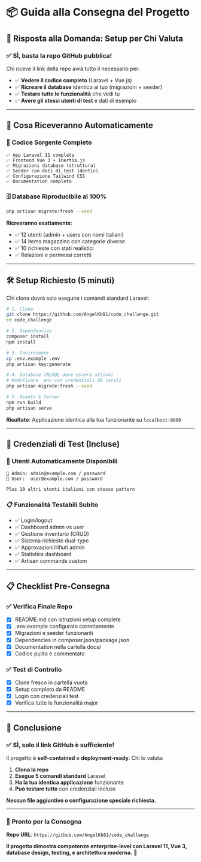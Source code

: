 # 📦 Guida alla Consegna del Progetto

## 🎯 **Risposta alla Domanda: Setup per Chi Valuta**

### ✅ **SÌ, basta la repo GitHub pubblica!**

Chi riceve il link della repo avrà tutto il necessario per:
- ✅ **Vedere il codice completo** (Laravel + Vue.js)
- ✅ **Ricreare il database** identico al tuo (migrazioni + seeder)
- ✅ **Testare tutte le funzionalità** che vedi tu
- ✅ **Avere gli stessi utenti di test** e dati di esempio

---

## 🚀 **Cosa Riceveranno Automaticamente**

### 📁 **Codice Sorgente Completo**
```
✅ App Laravel 11 completa
✅ Frontend Vue 3 + Inertia.js  
✅ Migrazioni database (struttura)
✅ Seeder con dati di test identici
✅ Configurazione Tailwind CSS
✅ Documentation completa
```

### 🗄️ **Database Riproducibile al 100%**
```bash
php artisan migrate:fresh --seed
```
**Ricreeranno esattamente**:
- ✅ 12 utenti (admin + users con nomi italiani)
- ✅ 14 items magazzino con categorie diverse
- ✅ 10 richieste con stati realistici
- ✅ Relazioni e permessi corretti

---

## 🛠️ **Setup Richiesto (5 minuti)**

Chi clona dovrà solo eseguire i comandi standard Laravel:

```bash
# 1. Clone
git clone https://github.com/AngelKb81/code_challenge.git
cd code_challenge

# 2. Dependencies  
composer install
npm install

# 3. Environment
cp .env.example .env
php artisan key:generate

# 4. Database (MySQL deve essere attivo)
# Modificare .env con credenziali DB locali
php artisan migrate:fresh --seed

# 5. Assets & Server
npm run build
php artisan serve
```

**Risultato**: Applicazione identica alla tua funzionante su `localhost:8000`

---

## 🔐 **Credenziali di Test (Incluse)**

### 👥 **Utenti Automaticamente Disponibili**
```
🔧 Admin: admin@example.com / password
👤 User:  user@example.com / password

Plus 10 altri utenti italiani con stesso pattern
```

### 📋 **Funzionalità Testabili Subito**
- ✅ Login/logout
- ✅ Dashboard admin vs user
- ✅ Gestione inventario (CRUD)
- ✅ Sistema richieste dual-type
- ✅ Approvazioni/rifiuti admin
- ✅ Statistics dashboard
- ✅ Artisan commands custom

---

## 📋 **Checklist Pre-Consegna**

### ✅ **Verifica Finale Repo**
- [x] README.md con istruzioni setup complete
- [x] .env.example configurato correttamente  
- [x] Migrazioni e seeder funzionanti
- [x] Dependencies in composer.json/package.json
- [x] Documentation nella cartella docs/
- [x] Codice pulito e commentato

### ✅ **Test di Controllo**
- [x] Clone fresco in cartella vuota
- [x] Setup completo da README
- [x] Login con credenziali test
- [x] Verifica tutte le funzionalità major

---

## 🎉 **Conclusione**

### **✅ SÌ, solo il link GitHub è sufficiente!**

Il progetto è **self-contained** e **deployment-ready**. Chi lo valuta:

1. **Clona la repo** 
2. **Esegue 5 comandi standard** Laravel
3. **Ha la tua identica applicazione** funzionante
4. **Può testare tutto** con credenziali incluse

**Nessun file aggiuntivo o configurazione speciale richiesta.**

---

### 🔗 **Pronto per la Consegna**
**Repo URL**: `https://github.com/AngelKb81/code_challenge`

**Il progetto dimostra competenze enterprise-level con Laravel 11, Vue 3, database design, testing, e architettura moderna.** 🚀
